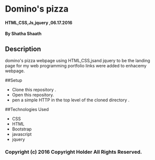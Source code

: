 # Domino's pizza
#### HTML,CSS,Js,jquery  ,06.17.2016
#### By **Shatha Shaath**
## Description
domino's pizza webpage using HTML,CSS,jsand jquery to be the landing page for my web programming portfolio links were added to enhacemy webpage.


##Setup
* Clone this repository .
* Open this repository.
* pen a simple HTTP in the top level of the cloned directory .

##Technologies Used
* CSS
* HTML
* Bootstrap
* javascript
* jquery


### Copyright (c) 2016 Copyright Holder All Rights Reserved.
